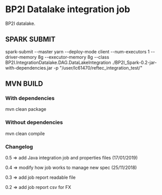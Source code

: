 # BP2I Datalake integration job
BP2I datalake.

## SPARK SUBMIT
   spark-submit --master yarn --deploy-mode client --num-executors 1  --driver-memory 8g --executor-memory 8g --class BP2I.IntegrationDatalake.DAG.DataLakeIntegration ./BP2I_Spark-0.2-jar-with-dependencies.jar -p "/user/lc61470/reftec_integration_test/"

## MVN BUILD

### With dependencies
   mvn clean package

### Without dependencies
   mvn clean compile

### Changelog

0.5 => add Java integration job and properties files (17/01/2019)

0.4 => modify how job works to manage new spec (25/11/2018)

0.3 => add job report readable file

0.2 => add job report csv for FX